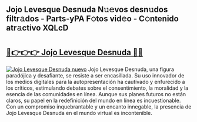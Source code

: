 ## Jojo Levesque Desnuda N𝚞𝚎vos desn𝚞dos filtr𝚊dos - Parts-yPA F𝚘tos vid𝚎o - C𝚘ntenido atr𝚊ctivo XQLcD

# <h2><a href="http://mb6xks.tromn.icu/?c=Jojo+Levesque+Desnuda">🔗👉👉👉 Jojo Levesque Desnuda 🔗🔗</a></h2>

[![Jojo Levesque Desnuda nuevo](https://i.imgur.com/pEAQMta.gif)](http://mb6xks.tromn.icu/?c=Jojo+Levesque+Desnuda)
Jojo Levesque Desnuda, una figura paradójica y desafiante, se resiste a ser encasillada. Su uso innovador de los medios digitales para la autopresentación ha cautivado y enfurecido a los críticos, estimulando debates sobre el consentimiento, la moralidad y la esencia de las comunidades en línea. Aunque sus planes futuros no están claros, su papel en la redefinición del mundo en línea es incuestionable. Con un compromiso inquebrantable y un encanto innegable, la presencia de Jojo Levesque Desnuda en el mundo virtual es incontenible.
